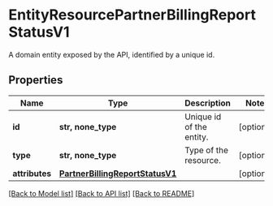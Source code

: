 # EntityResourcePartnerBillingReportStatusV1

A domain entity exposed by the API, identified by a unique id.

## Properties
Name | Type | Description | Notes
------------ | ------------- | ------------- | -------------
**id** | **str, none_type** | Unique id of the entity. | [optional] 
**type** | **str, none_type** | Type of the resource. | [optional] 
**attributes** | [**PartnerBillingReportStatusV1**](PartnerBillingReportStatusV1.md) |  | [optional] 

[[Back to Model list]](../README.md#documentation-for-models) [[Back to API list]](../README.md#documentation-for-api-endpoints) [[Back to README]](../README.md)


